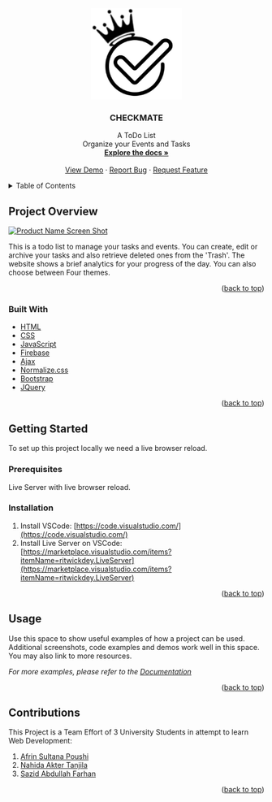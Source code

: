 <div id="top"></div>


<!-- PROJECT SHIELDS -->
<!--
*** I'm using markdown "reference style" links for readability.
*** Reference links are enclosed in brackets [ ] instead of parentheses ( ).
*** See the bottom of this document for the declaration of the reference variables
*** for contributors-url, forks-url, etc. This is an optional, concise syntax you may use.
*** https://www.markdownguide.org/basic-syntax/#reference-style-links
-->




<!-- PROJECT LOGO -->
<br />
<div align="center">
  <a href="https://github.com/SazidAF/CheckMate">
    <img src="/Resources/img/logo-copy.jpg" alt="Logo" width="180" height="180">
  </a>

<h3 align="center">CHECKMATE</h3>

  <p align="center">
    A ToDo List<br>Organize your Events and Tasks
    <br />
    <a href="https://github.com/SazidAF/CheckMate"><strong>Explore the docs »</strong></a>
    <br />
    <br />
    <a href="https://github.com/SazidAF/CheckMate">View Demo</a>
    ·
    <a href="https://github.com/SazidAF/CheckMate/issues">Report Bug</a>
    ·
    <a href="https://github.com/SazidAF/CheckMate/issues">Request Feature</a>
  </p>
</div>



<!-- TABLE OF CONTENTS -->
<details>
  <summary>Table of Contents</summary>
  <ol>
    <li>
      <a href="#about-the-project">Project Overview</a>
      <ul>
        <li><a href="#built-with">Built With</a></li>
      </ul>
    </li>
    <li>
      <a href="#getting-started">Getting Started</a>
      <ul>
        <li><a href="#prerequisites">Prerequisites</a></li>
        <li><a href="#installation">Installation</a></li>
      </ul>
    </li>
    <li><a href="#usage">Usage</a></li>
    <li><a href="#contribution">Contributing</a></li>
    <li><a href="#acknowledgments">Acknowledgments</a></li>
  </ol>
</details>



<!-- ABOUT THE PROJECT -->
## Project Overview

[![Product Name Screen Shot][product-screenshot]](https://example.com)

This is a todo list to manage your tasks and events. You can create, edit or archive your tasks and also retrieve deleted ones from the 'Trash'. The website shows a brief analytics for your progress of the day. You can also choose between Four themes.

<p align="right">(<a href="#top">back to top</a>)</p>



### Built With

* [HTML](https://www.w3schools.com/html/)
* [CSS](https://www.w3schools.com/css/)
* [JavaScript](https://www.w3schools.com/js/)
* [Firebase](https://firebase.google.com/)
* [Ajax](https://www.w3schools.com/js/js_ajax_intro.asp)
* [Normalize.css](https://necolas.github.io/normalize.css/)
* [Bootstrap](https://getbootstrap.com)
* [JQuery](https://jquery.com)

<p align="right">(<a href="#top">back to top</a>)</p>



<!-- GETTING STARTED -->
## Getting Started

To set up this project locally we need  a live browser reload. 


### Prerequisites
Live Server with live browser reload.

### Installation

1. Install VSCode: [https://code.visualstudio.com/](https://code.visualstudio.com/)
2. Install Live Server on VSCode: [https://marketplace.visualstudio.com/items?itemName=ritwickdey.LiveServer](https://marketplace.visualstudio.com/items?itemName=ritwickdey.LiveServer)


<p align="right">(<a href="#top">back to top</a>)</p>



<!-- USAGE EXAMPLES -->
## Usage

Use this space to show useful examples of how a project can be used. Additional screenshots, code examples and demos work well in this space. You may also link to more resources.

_For more examples, please refer to the [Documentation](https://example.com)_

<p align="right">(<a href="#top">back to top</a>)</p>



<!-- CONTRIBUTIONS -->
## Contributions

This Project is a Team Effort of 3 University Students in attempt to learn Web Development:
1. [Afrin Sultana Poushi](https://github.com/Afrin-Poushi)
2. [Nahida Akter Tanjila](https://github.com/ntanjila)
3. [Sazid Abdullah Farhan](https://github.com/SazidAF)

<p align="right">(<a href="#top">back to top</a>)</p>





<!-- MARKDOWN LINKS & IMAGES -->
<!-- https://www.markdownguide.org/basic-syntax/#reference-style-links -->
[contributors-shield]: https://img.shields.io/github/contributors/github_username/repo_name.svg?style=for-the-badge
[contributors-url]: https://github.com/github_username/repo_name/graphs/contributors
[forks-shield]: https://img.shields.io/github/forks/github_username/repo_name.svg?style=for-the-badge
[forks-url]: https://github.com/github_username/repo_name/network/members
[stars-shield]: https://img.shields.io/github/stars/github_username/repo_name.svg?style=for-the-badge
[stars-url]: https://github.com/github_username/repo_name/stargazers
[issues-shield]: https://img.shields.io/github/issues/github_username/repo_name.svg?style=for-the-badge
[issues-url]: https://github.com/github_username/repo_name/issues
[license-shield]: https://img.shields.io/github/license/github_username/repo_name.svg?style=for-the-badge
[license-url]: https://github.com/github_username/repo_name/blob/master/LICENSE.txt
[linkedin-shield]: https://img.shields.io/badge/-LinkedIn-black.svg?style=for-the-badge&logo=linkedin&colorB=555
[linkedin-url]: https://linkedin.com/in/linkedin_username
[product-screenshot]: images/screenshot.png

